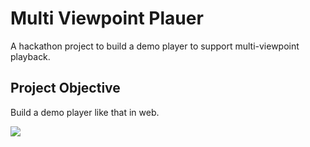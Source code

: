 # Multi Viewpoint Plauer

A hackathon project to build a demo player to support multi-viewpoint playback.

## Project Objective

Build a demo player like that in web.

![](./readme/project%20objective.gif)
